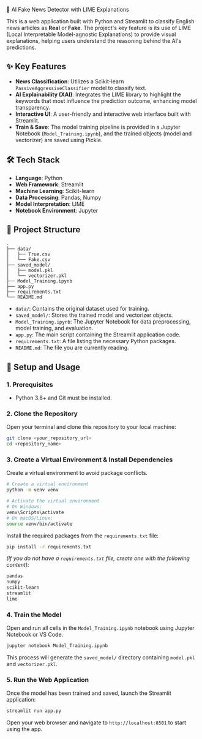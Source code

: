 🔎 AI Fake News Detector with LIME Explanations

This is a web application built with Python and Streamlit to classify English news articles as **Real** or **Fake**. The project's key feature is its use of LIME (Local Interpretable Model-agnostic Explanations) to provide visual explanations, helping users understand the reasoning behind the AI's predictions.

## ✨ Key Features

  * **News Classification**: Utilizes a Scikit-learn `PassiveAggressiveClassifier` model to classify text.
  * **AI Explainability (XAI)**: Integrates the LIME library to highlight the keywords that most influence the prediction outcome, enhancing model transparency.
  * **Interactive UI**: A user-friendly and interactive web interface built with Streamlit.
  * **Train & Save**: The model training pipeline is provided in a Jupyter Notebook (`Model_Training.ipynb`), and the trained objects (model and vectorizer) are saved using Pickle.

## 🛠️ Tech Stack

  * **Language**: Python
  * **Web Framework**: Streamlit
  * **Machine Learning**: Scikit-learn
  * **Data Processing**: Pandas, Numpy
  * **Model Interpretation**: LIME
  * **Notebook Environment**: Jupyter

## 📁 Project Structure

```
.
├── data/
│   ├── True.csv
│   └── Fake.csv
├── saved_model/
│   ├── model.pkl
│   └── vectorizer.pkl
├── Model_Training.ipynb
├── app.py
├── requirements.txt
└── README.md
```

  * `data/`: Contains the original dataset used for training.
  * `saved_model/`: Stores the trained model and vectorizer objects.
  * `Model_Training.ipynb`: The Jupyter Notebook for data preprocessing, model training, and evaluation.
  * `app.py`: The main script containing the Streamlit application code.
  * `requirements.txt`: A file listing the necessary Python packages.
  * `README.md`: The file you are currently reading.

## 🚀 Setup and Usage

### 1\. Prerequisites

  * Python 3.8+ and Git must be installed.

### 2\. Clone the Repository

Open your terminal and clone this repository to your local machine:

```bash
git clone <your_repository_url>
cd <repository_name>
```

### 3\. Create a Virtual Environment & Install Dependencies

Create a virtual environment to avoid package conflicts.

```bash
# Create a virtual environment
python -m venv venv

# Activate the virtual environment
# On Windows:
venv\Scripts\activate
# On macOS/Linux:
source venv/bin/activate
```

Install the required packages from the `requirements.txt` file:

```bash
pip install -r requirements.txt
```

*(If you do not have a `requirements.txt` file, create one with the following content):*

```txt
pandas
numpy
scikit-learn
streamlit
lime
```

### 4\. Train the Model

Open and run all cells in the `Model_Training.ipynb` notebook using Jupyter Notebook or VS Code.

```bash
jupyter notebook Model_Training.ipynb
```

This process will generate the `saved_model/` directory containing `model.pkl` and `vectorizer.pkl`.

### 5\. Run the Web Application

Once the model has been trained and saved, launch the Streamlit application:

```bash
streamlit run app.py
```

Open your web browser and navigate to `http://localhost:8501` to start using the app.

